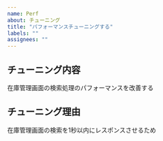 ```yaml
---
name: Perf
about: チューニング
title: "パフォーマンスチューニングする"
labels: ""
assignees: ""
---
```


## チューニング内容

在庫管理画面の検索処理のパフォーマンスを改善する

## チューニング理由

在庫管理画面の検索を1秒以内にレスポンスさせるため
